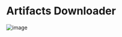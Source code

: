 # Artifacts Downloader

![image](https://user-images.githubusercontent.com/45583155/155909368-d368d1f4-aa0f-4ba6-b87c-6f83432e6f26.png)
